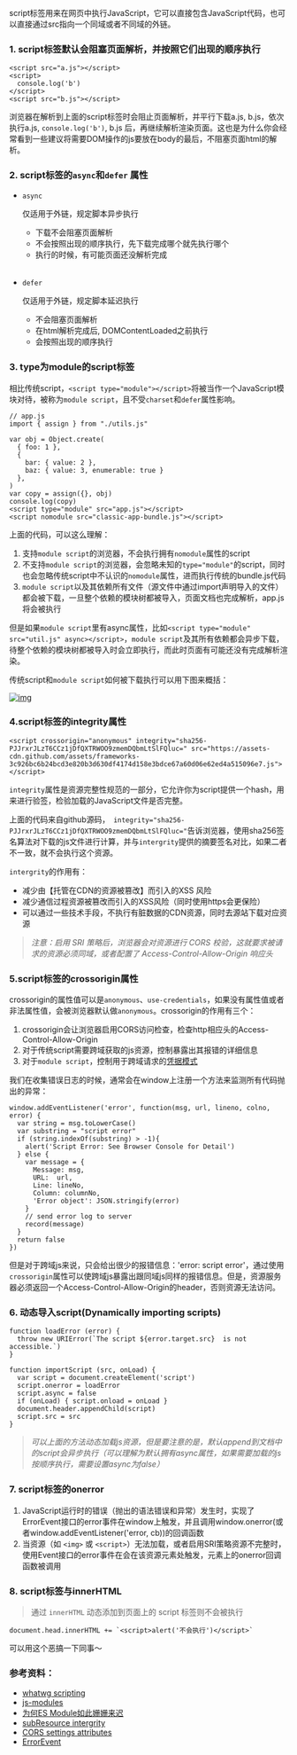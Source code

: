 script标签用来在网页中执行JavaScript，它可以直接包含JavaScript代码，也可以直接通过src指向一个同域或者不同域的外链。

### 1. script标签默认会阻塞页面解析，并按照它们出现的顺序执行

```
<script src="a.js"></script>
<script>
  console.log('b')
</script>
<script src="b.js"></script>
```

浏览器在解析到上面的script标签时会阻止页面解析，并平行下载a.js, b.js，依次执行a.js, `console.log('b')`, b.js 后，再继续解析渲染页面。这也是为什么你会经常看到一些建议将需要DOM操作的js要放在body的最后，不阻塞页面html的解析。

### 2. script标签的`async`和`defer` 属性

- ```
  async
  ```

   

  仅适用于外链，规定脚本异步执行

  - 下载不会阻塞页面解析
  - 不会按照出现的顺序执行，先下载完成哪个就先执行哪个
  - 执行的时候，有可能页面还没解析完成

###### 

- ```
  defer
  ```

  仅适用于外链，规定脚本延迟执行

  - 不会阻塞页面解析
  - 在html解析完成后, DOMContentLoaded之前执行
  - 会按照出现的顺序执行

### 3. type为module的script标签

相比传统script，`<script type="module"></script>`将被当作一个JavaScript模块对待，被称为`module script`，且不受`charset`和`defer`属性影响。

```
// app.js
import { assign } from "./utils.js"

var obj = Object.create(
  { foo: 1 }, 
  {
    bar: { value: 2 },
    baz: { value: 3, enumerable: true }
  },
)
var copy = assign({}, obj)
console.log(copy)
<script type="module" src="app.js"></script>
<script nomodule src="classic-app-bundle.js"></script>
```

上面的代码，可以这么理解：

1. 支持`module script`的浏览器，不会执行拥有`nomodule`属性的script
2. 不支持`module script`的浏览器，会忽略未知的`type="module"`的script，同时也会忽略传统script中不认识的`nomodule`属性，进而执行传统的bundle.js代码
3. `module script`以及其依赖所有文件（源文件中通过import声明导入的文件）都会被下载，一旦整个依赖的模块树都被导入，页面文档也完成解析，app.js将会被执行

但是如果`module script`里有async属性，比如`<script type="module" src="util.js" async></script>`，`module script`及其所有依赖都会异步下载，待整个依赖的模块树都被导入时会立即执行，而此时页面有可能还没有完成解析渲染。

传统script和`module script`如何被下载执行可以用下图来概括：

[![img](https://camo.githubusercontent.com/949ada5c1c7e5da192528c23cfb22698394c6d88/68747470733a2f2f68746d6c2e737065632e7768617477672e6f72672f696d616765732f6173796e6364656665722e737667)](https://camo.githubusercontent.com/949ada5c1c7e5da192528c23cfb22698394c6d88/68747470733a2f2f68746d6c2e737065632e7768617477672e6f72672f696d616765732f6173796e6364656665722e737667)

### 4.script标签的integrity属性

```
<script crossorigin="anonymous" integrity="sha256-PJJrxrJLzT6CCz1jDfQXTRWOO9zmemDQbmLtSlFQluc=" src="https://assets-cdn.github.com/assets/frameworks-3c926bc6b24bcd3e820b3d630df4174d158e3bdce67a60d06e62ed4a515096e7.js"></script>
```

`integrity`属性是资源完整性规范的一部分，它允许你为script提供一个hash，用来进行验签，检验加载的JavaScript文件是否完整。

上面的代码来自github源码，` integrity="sha256-PJJrxrJLzT6CCz1jDfQXTRWOO9zmemDQbmLtSlFQluc="`告诉浏览器，使用sha256签名算法对下载的js文件进行计算，并与`intergrity`提供的摘要签名对比，如果二者不一致，就不会执行这个资源。

`intergrity`的作用有：

- 减少由【托管在CDN的资源被篡改】而引入的XSS 风险
- 减少通信过程资源被篡改而引入的XSS风险（同时使用https会更保险）
- 可以通过一些技术手段，不执行有脏数据的CDN资源，同时去源站下载对应资源

> *注意：启用 SRI 策略后，浏览器会对资源进行 CORS 校验，这就要求被请求的资源必须同域，或者配置了 Access-Control-Allow-Origin 响应头*

### 5.script标签的crossorigin属性

crossorigin的属性值可以是`anonymous`、`use-credentials`，如果没有属性值或者非法属性值，会被浏览器默认做`anonymous`。crossorigin的作用有三个：

1. crossorigin会让浏览器启用CORS访问检查，检查http相应头的Access-Control-Allow-Origin
2. 对于传统script需要跨域获取的js资源，控制暴露出其报错的详细信息
3. 对于`module script`，控制用于跨域请求的[凭据模式](https://fetch.spec.whatwg.org/#concept-request-credentials-mode)

我们在收集错误日志的时候，通常会在window上注册一个方法来监测所有代码抛出的异常：

```
window.addEventListener('error', function(msg, url, lineno, colno, error) {
  var string = msg.toLowerCase()
  var substring = "script error"
  if (string.indexOf(substring) > -1){
    alert('Script Error: See Browser Console for Detail')
  } else {
    var message = {
      Message: msg,
      URL:  url,
      Line: lineNo,
      Column: columnNo,
      'Error object': JSON.stringify(error)
    }
    // send error log to server
    record(message)
  }
  return false
})
```

但是对于跨域js来说，只会给出很少的报错信息：'error: script error'，通过使用`crossorigin`属性可以使跨域js暴露出跟同域js同样的报错信息。但是，资源服务器必须返回一个Access-Control-Allow-Origin的header，否则资源无法访问。

### 6. 动态导入script(Dynamically importing scripts)

```
function loadError (error) {
  throw new URIError(`The script ${error.target.src}  is not accessible.`)
}

function importScript (src, onLoad) {
  var script = document.createElement('script')
  script.onerror = loadError
  script.async = false
  if (onLoad) { script.onload = onLoad }
  document.header.appendChild(script)
  script.src = src
}
```

> *可以上面的方法动态加载js资源，但是要注意的是，默认append到文档中的script会异步执行（可以理解为默认拥有async属性，如果需要加载的js按顺序执行，需要设置async为false）*

### 7. script标签的onerror

1. JavaScript运行时的错误（抛出的语法错误和异常）发生时，实现了ErrorEvent接口的error事件在window上触发，并且调用window.onerror(或者window.addEventListener('error, cb))的回调函数
2. 当资源（如 `<img>` 或 `<script>`）无法加载，或者启用SRI策略资源不完整时，使用Event接口的error事件在会在该资源元素处触发，元素上的onerror回调函数被调用

### 8. script标签与innerHTML

> 通过 `innerHTML` 动态添加到页面上的 script 标签则不会被执行

```
document.head.innerHTML += `<script>alert('不会执行')</script>`
```

可以用这个恶搞一下同事～

### 参考资料：

- [whatwg scripting](https://html.spec.whatwg.org/multipage/scripting.html)
- [js-modules](https://blog.whatwg.org/js-modules)
- [为何ES Module如此姗姗来迟](https://segmentfault.com/a/1190000004940294)
- [subResource intergrity](https://imququ.com/post/subresource-integrity.html)
- [CORS settings attributes](https://developer.mozilla.org/en-US/docs/Web/HTML/CORS_settings_attributes)
- [ErrorEvent](https://developer.mozilla.org/en-US/docs/Web/API/ErrorEvent)

